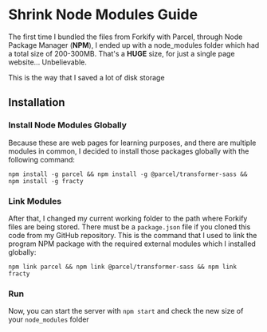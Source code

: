 # Shrink Node Modules Guide

The first time I bundled the files from Forkify with Parcel, through Node Package Manager (<strong>NPM</strong>), I ended up with a node_modules folder which had a total size of 200-300MB. That's a <strong>HUGE</strong> size, for just a single page website... Unbelievable. 

This is the way that I saved a lot of disk storage

## Installation

### Install Node Modules Globally

Because these are web pages for learning purposes, and there are multiple modules in common, I decided to install those packages globally with the following command:

```
npm install -g parcel && npm install -g @parcel/transformer-sass && npm install -g fracty
```

### Link Modules

After that, I changed my current working folder to the path where Forkify files are being stored. There must be a ```package.json``` file if you cloned this code from my GitHub repository. This is the command that I used to link the program NPM package with the required external modules which I installed globally:

```
npm link parcel && npm link @parcel/transformer-sass && npm link fracty
```

### Run

Now, you can start the server with ```npm start``` and check the new size of your ```node_modules``` folder